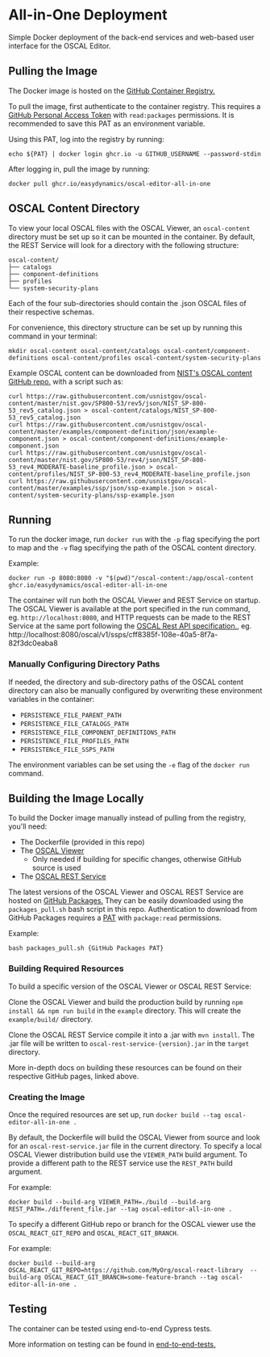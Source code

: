 # All-in-One Deployment

Simple Docker deployment of the back-end services and web-based user interface for the OSCAL Editor.

## Pulling the Image

The Docker image is hosted on the [GitHub Container Registry.](https://docs.github.com/en/packages/working-with-a-github-packages-registry/working-with-the-container-registry)

To pull the image, first authenticate to the container registry. This requires a [GitHub Personal Access Token](https://docs.github.com/en/authentication/keeping-your-account-and-data-secure/creating-a-personal-access-token)
with `read:packages` permissions. It is recommended to save this PAT as an environment variable.

Using this PAT, log into the registry by running:
```
echo ${PAT} | docker login ghcr.io -u GITHUB_USERNAME --password-stdin
```

After logging in, pull the image by running:
```
docker pull ghcr.io/easydynamics/oscal-editor-all-in-one
```

## OSCAL Content Directory

To view your local OSCAL files with the OSCAL Viewer, an `oscal-content` directory must be set up so it can be mounted in the container.
By default, the REST Service will look for a directory with the following structure:

```
oscal-content/
├── catalogs
├── component-definitions
├── profiles
└── system-security-plans
```
Each of the four sub-directories should contain the .json OSCAL files of their respective schemas.

For convenience, this directory structure can be set up by running this command in your terminal:
```
mkdir oscal-content oscal-content/catalogs oscal-content/component-definitions oscal-content/profiles oscal-content/system-security-plans
```

Example OSCAL content can be downloaded from [NIST's OSCAL content GitHub repo.](https://github.com/usnistgov/oscal-content) with a script such as:
```
curl https://raw.githubusercontent.com/usnistgov/oscal-content/master/nist.gov/SP800-53/rev5/json/NIST_SP-800-53_rev5_catalog.json > oscal-content/catalogs/NIST_SP-800-53_rev5_catalog.json
curl https://raw.githubusercontent.com/usnistgov/oscal-content/master/examples/component-definition/json/example-component.json > oscal-content/component-definitions/example-component.json
curl https://raw.githubusercontent.com/usnistgov/oscal-content/master/nist.gov/SP800-53/rev4/json/NIST_SP-800-53_rev4_MODERATE-baseline_profile.json > oscal-content/profiles/NIST_SP-800-53_rev4_MODERATE-baseline_profile.json
curl https://raw.githubusercontent.com/usnistgov/oscal-content/master/examples/ssp/json/ssp-example.json > oscal-content/system-security-plans/ssp-example.json
```

## Running

To run the docker image, run `docker run` with the `-p` flag specifying the port to map and the `-v` flag specifying the path of the OSCAL content directory.

Example: 
```
docker run -p 8080:8080 -v "$(pwd)"/oscal-content:/app/oscal-content ghcr.io/easydynamics/oscal-editor-all-in-one
```

The container will run both the OSCAL Viewer and REST Service on startup. The OSCAL Viewer is available at the port specified in the run command, eg. `http://localhost:8080`, and HTTP requests can be made to the REST Service at the same port following the [OSCAL Rest API specification.](https://github.com/EasyDynamics/oscal-rest), eg. http://localhost:8080/oscal/v1/ssps/cff8385f-108e-40a5-8f7a-82f3dc0eaba8

### Manually Configuring Directory Paths

If needed, the directory and sub-directory paths of the OSCAL content directory can also be manually configured by overwriting these environment variables in the container:
- `PERSISTENCE_FILE_PARENT_PATH`
- `PERSISTENCE_FILE_CATALOGS_PATH`
- `PERSISTENCE_FILE_COMPONENT_DEFINITIONS_PATH`
- `PERSISTENCE_FILE_PROFILES_PATH`
- `PERSISTENcE_FILE_SSPS_PATH`

The environment variables can be set using the `-e` flag of the `docker run` command.

## Building the Image Locally

To build the Docker image manually instead of pulling from the registry, you'll need:
- The Dockerfile (provided in this repo)
- The [OSCAL Viewer](https://github.com/EasyDynamics/oscal-react-library)
  - Only needed if building for specific changes, otherwise GitHub source is used
- The [OSCAL REST Service](https://github.com/EasyDynamics/oscal-rest-service)

The latest versions of the OSCAL Viewer and OSCAL REST Service are hosted on [GitHub Packages.](https://github.com/orgs/EasyDynamics/packages) They can be easily downloaded using the `packages_pull.sh` bash script in this repo. Authentication to download from GitHub Packages requires a [PAT](https://docs.github.com/en/authentication/keeping-your-account-and-data-secure/creating-a-personal-access-token) with `package:read` permissions.

Example:
```
bash packages_pull.sh {GitHub Packages PAT}
``` 

### Building Required Resources

To build a specific version of the OSCAL Viewer or OSCAL REST Service:

Clone the OSCAL Viewer and build the production build by running `npm install && npm run build` in the `example` directory. This will create the `example/build/` directory.

Clone the OSCAL REST Service compile it into a .jar with `mvn install`. The .jar file will be written to `oscal-rest-service-{version}.jar` in the `target` directory.

More in-depth docs on building these resources can be found on their respective GitHub pages, linked above.

### Creating the Image

Once the required resources are set up, run `docker build --tag oscal-editor-all-in-one .`

By default, the Dockerfile will build the OSCAL Viewer from source and look for an `oscal-rest-service.jar` file in the current directory. 
To specify a local OSCAL Viewer distribution build use the `VIEWER_PATH` build argument. To provide a different path to the REST service
use the `REST_PATH` build argument.

For example:
```
docker build --build-arg VIEWER_PATH=./build --build-arg REST_PATH=./different_file.jar --tag oscal-editor-all-in-one .
```

To specify a different GitHub repo or branch for the OSCAL viewer use the `OSCAL_REACT_GIT_REPO` and `OSCAL_REACT_GIT_BRANCH`.

For example:
```
docker build --build-arg OSCAL_REACT_GIT_REPO=https://github.com/MyOrg/oscal-react-library  --build-arg OSCAL_REACT_GIT_BRANCH=some-feature-branch --tag oscal-editor-all-in-one .
```

## Testing

The container can be tested using end-to-end Cypress tests.

More information on testing can be found in [end-to-end-tests.](../end-to-end-tests)
